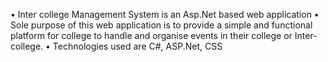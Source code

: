 •	Inter college Management System is an Asp.Net based web application 
• Sole purpose of this web application is to provide a simple and functional platform for college to handle and organise events in their college or Inter-college.
•	Technologies used are C#, ASP.Net, CSS
